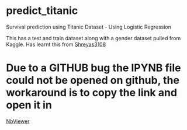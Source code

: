 # predict_titanic
Survival prediction using Titanic Dataset - Using Logistic Regression


This has a test and train dataset along with a gender dataset pulled from Kaggle.
Has learnt this from <a href="https://github.com/Shreyas3108"> Shreyas3108 </a>

# Due to a GITHUB bug the IPYNB file could not be opened on github, the workaround is to copy the link and open it in
<a href="https://nbviewer.jupyter.org">NbViewer</a> 

